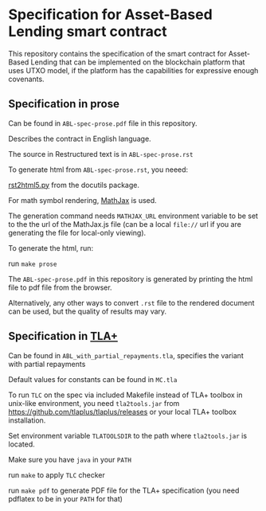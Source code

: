 # Specification for Asset-Based Lending smart contract

This repository contains the specification of the smart contract
for Asset-Based Lending that can be implemented on the blockchain
platform that uses UTXO model, if the platform has the capabilities
for expressive enough covenants.

## Specification in prose

Can be found in `ABL-spec-prose.pdf` file in this repository.

Describes the contract in English language.

The source in Restructured text is in `ABL-spec-prose.rst`

To generate html from `ABL-spec-prose.rst`, you neeed:

[rst2html5.py](https://docutils.sourceforge.io/docs/user/tools.html#rst2html5-py)
from the docutils package.

For math symbol rendering, [MathJax](https://www.mathjax.org/) is used.

The generation command needs `MATHJAX_URL` environment variable to be set
to the the url of the MathJax.js file (can be a local `file://` url if you are
generating the file for local-only viewing).

To generate the html, run:

run `make prose`

The `ABL-spec-prose.pdf` in this repository is generated by printing the
html file to pdf file from the browser.

Alternatively, any other ways to convert `.rst` file to the rendered
document can be used, but the quality of results may vary.

## Specification in [TLA+](https://lamport.azurewebsites.net/tla/tla.html)

Can be found in `ABL_with_partial_repayments.tla`, specifies the
variant with partial repayments

Default values for constants can be found in `MC.tla`

To run `TLC` on the spec via included Makefile instead of
TLA+ toolbox in unix-like environment, you need `tla2tools.jar`
from https://github.com/tlaplus/tlaplus/releases or your local
TLA+ toolbox installation.

Set environment variable `TLATOOLSDIR` to the path where
`tla2tools.jar` is located.

Make sure you have `java` in your `PATH`

run `make` to apply `TLC` checker

run `make pdf` to generate PDF file for the TLA+ specification
(you need pdflatex to be in your `PATH` for that)


